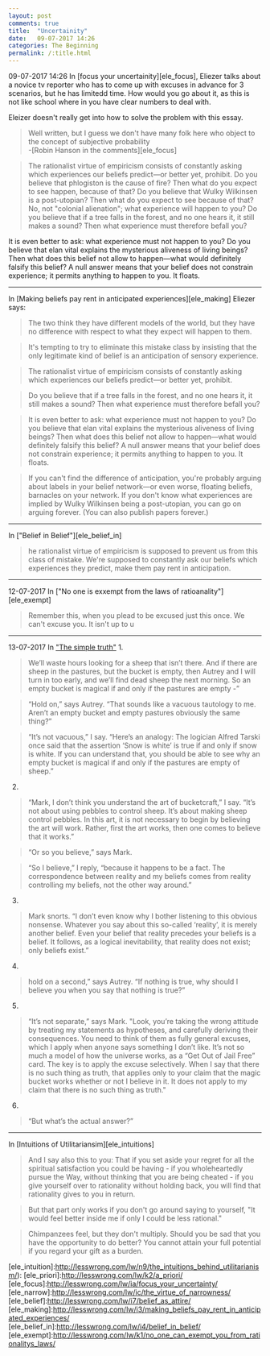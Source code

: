 ```yaml
---
layout: post
comments: true
title:  "Uncertainity"
date:   09-07-2017 14:26
categories: The Beginning
permalink: /:title.html
---
```

09-07-2017 14:26
In [focus your uncertainity][ele_focus], Eliezer talks about a novice tv reporter who has to come up with excuses in advance for 3 scenarios, but he has limitedd time. How would you go about it, as this is not like school where in you have clear numbers to deal with.

Eleizer doesn't really get into how to solve the problem with this essay.

>Well written, but I guess we don't have many folk here who object to the concept of subjective probability   
-[Robin Hanson in the comments][ele_focus]

>The rationalist virtue of empiricism consists of constantly asking which experiences our beliefs predict—or better yet, prohibit.  Do you believe that phlogiston is the cause of fire?  Then what do you expect to see happen, because of that? Do you believe that Wulky Wilkinsen is a post-utopian? Then what do you expect to see because of that? No, not "colonial alienation"; what experience will happen to you? Do you believe that if a tree falls in the forest, and no one hears it, it still makes a sound? Then what experience must therefore befall you?

It is even better to ask: what experience must not happen to you?  Do you believe that elan vital explains the mysterious aliveness of living beings?  Then what does this belief not allow to happen—what would definitely falsify this belief? A null answer means that your belief does not constrain experience; it permits anything to happen to you.  It floats.


---
In [Making beliefs pay rent in anticipated experiences][ele_making] Eliezer says:

>The two think they have different models of the world, but they have no difference with respect to what they expect will happen to them.

>It's tempting to try to eliminate this mistake class by insisting that the only legitimate kind of belief is an anticipation of sensory experience.

>The rationalist virtue of empiricism consists of constantly asking which experiences our beliefs predict—or better yet, prohibit.

>Do you believe that if a tree falls in the forest, and no one hears it, it still makes a sound? Then what experience must therefore befall you?

>It is even better to ask: what experience must not happen to you?  Do you believe that elan vital explains the mysterious aliveness of living beings?  Then what does this belief not allow to happen—what would definitely falsify this belief? A null answer means that your belief does not constrain experience; it permits anything to happen to you.  It floats.

>If you can't find the difference of anticipation, you're probably arguing about labels in your belief network—or even worse, floating beliefs, barnacles on your network. If you don't know what experiences are implied by Wulky Wilkinsen being a post-utopian, you can go on arguing forever. (You can also publish papers forever.)

---

In ["Belief in Belief"][ele_belief_in]

>he rationalist virtue of empiricism is supposed to prevent us from this class of mistake. We're supposed to constantly ask our beliefs which experiences they predict, make them pay rent in anticipation. 


---
12-07-2017
In ["No one is exxempt from the laws of ratioanality"][ele_exempt]
>Remember this, when you plead to be excused just this once.  We can't excuse you.  It isn't up to u

---
13-07-2017
In ["The simple truth"][ele_simple_truth]
1. 
>We’ll waste hours looking for a sheep that isn’t there. And if there are sheep in the pastures, but the bucket is empty, then Autrey and I will turn in too early, and we’ll find dead sheep the next morning. So an empty bucket is magical if and only if the pastures are empty -”

>“Hold on,” says Autrey. “That sounds like a vacuous tautology to me. Aren’t an empty bucket and empty pastures obviously the same thing?”

>“It’s not vacuous,” I say. “Here’s an analogy: The logician Alfred Tarski once said that the assertion ‘Snow is white’ is true if and only if snow is white. If you can understand that, you should be able to see why an empty bucket is magical if and only if the pastures are empty of sheep.”
2. 
>“Mark, I don’t think you understand the art of bucketcraft,” I say. “It’s not about using pebbles to control sheep. It’s about making sheep control pebbles. In this art, it is not necessary to begin by believing the art will work. Rather, first the art works, then one comes to believe that it works.”

>“Or so you believe,” says Mark.

>“So I believe,” I reply, “because it happens to be a fact. The correspondence between reality and my beliefs comes from reality controlling my beliefs, not the other way around.”

3. 
>Mark snorts. “I don’t even know why I bother listening to this obvious nonsense. Whatever you say about this so-called ‘reality’, it is merely another belief. Even your belief that reality precedes your beliefs is a belief. It follows, as a logical inevitability, that reality does not exist; only beliefs exist.”
 
4. 
>hold on a second,” says Autrey. “If nothing is true, why should I believe you when you say that nothing is true?”

5. 
>“It’s not separate,” says Mark. "Look, you’re taking the wrong attitude by treating my statements as hypotheses, and carefully deriving their consequences. You need to think of them as fully general excuses, which I apply when anyone says something I don’t like. It’s not so much a model of how the universe works, as a “Get Out of Jail Free” card. The key is to apply the excuse selectively. When I say that there is no such thing as truth, that applies only to your claim that the magic bucket works whether or not I believe in it. It does not apply to my claim that there is no such thing as truth."

6. 
>“But what’s the actual answer?”

---
In [Intuitions of Utilitariansim][ele_intuitions]
>And I say also this to you:  That if you set aside your regret for all the spiritual satisfaction you could be having - if you wholeheartedly pursue the Way, without thinking that you are being cheated - if you give yourself over to rationality without holding back, you will find that rationality gives to you in return.

>But that part only works if you don't go around saying to yourself, "It would feel better inside me if only I could be less rational."

>Chimpanzees feel, but they don't multiply.  Should you be sad that you have the opportunity to do better?  You cannot attain your full potential if you regard your gift as a burden.


[ele_simple_truth]:http://sl4.org/wiki/TheSimpleTruth
[ele_intuition]:http://lesswrong.com/lw/n9/the_intuitions_behind_utilitarianism/):
[ele_priori]:http://lesswrong.com/lw/k2/a_priori/
[ele_focus]:http://lesswrong.com/lw/ia/focus_your_uncertainty/
[ele_narrow]:http://lesswrong.com/lw/ic/the_virtue_of_narrowness/
[ele_belief]:http://lesswrong.com/lw/i7/belief_as_attire/
[ele_making]:http://lesswrong.com/lw/i3/making_beliefs_pay_rent_in_anticipated_experiences/
[ele_belief_in]:http://lesswrong.com/lw/i4/belief_in_belief/
[ele_exempt]:http://lesswrong.com/lw/k1/no_one_can_exempt_you_from_rationalitys_laws/
